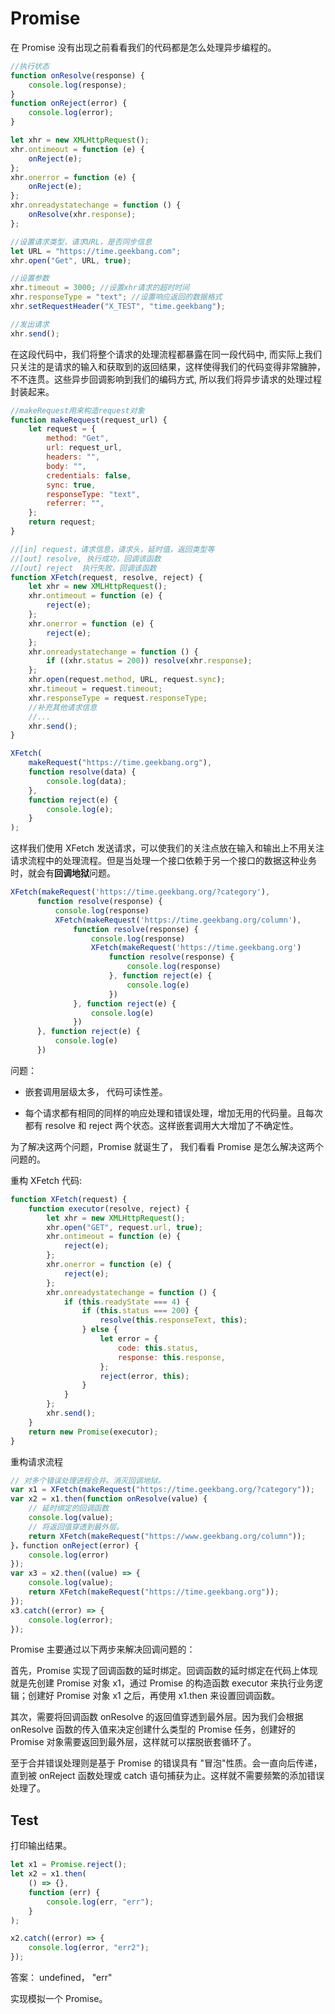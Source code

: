 # Promise

在 Promise 没有出现之前看看我们的代码都是怎么处理异步编程的。

```js
//执行状态
function onResolve(response) {
	console.log(response);
}
function onReject(error) {
	console.log(error);
}

let xhr = new XMLHttpRequest();
xhr.ontimeout = function (e) {
	onReject(e);
};
xhr.onerror = function (e) {
	onReject(e);
};
xhr.onreadystatechange = function () {
	onResolve(xhr.response);
};

//设置请求类型，请求URL，是否同步信息
let URL = "https://time.geekbang.com";
xhr.open("Get", URL, true);

//设置参数
xhr.timeout = 3000; //设置xhr请求的超时时间
xhr.responseType = "text"; //设置响应返回的数据格式
xhr.setRequestHeader("X_TEST", "time.geekbang");

//发出请求
xhr.send();
```

在这段代码中，我们将整个请求的处理流程都暴露在同一段代码中, 而实际上我们只关注的是请求的输入和获取到的返回结果，这样使得我们的代码变得非常臃肿，不不连贯。这些异步回调影响到我们的编码方式, 所以我们将异步请求的处理过程封装起来。

```js
//makeRequest用来构造request对象
function makeRequest(request_url) {
	let request = {
		method: "Get",
		url: request_url,
		headers: "",
		body: "",
		credentials: false,
		sync: true,
		responseType: "text",
		referrer: "",
	};
	return request;
}

//[in] request，请求信息，请求头，延时值，返回类型等
//[out] resolve, 执行成功，回调该函数
//[out] reject  执行失败，回调该函数
function XFetch(request, resolve, reject) {
	let xhr = new XMLHttpRequest();
	xhr.ontimeout = function (e) {
		reject(e);
	};
	xhr.onerror = function (e) {
		reject(e);
	};
	xhr.onreadystatechange = function () {
		if ((xhr.status = 200)) resolve(xhr.response);
	};
	xhr.open(request.method, URL, request.sync);
	xhr.timeout = request.timeout;
	xhr.responseType = request.responseType;
	//补充其他请求信息
	//...
	xhr.send();
}

XFetch(
	makeRequest("https://time.geekbang.org"),
	function resolve(data) {
		console.log(data);
	},
	function reject(e) {
		console.log(e);
	}
);
```

这样我们使用 XFetch 发送请求，可以使我们的关注点放在输入和输出上不用关注请求流程中的处理流程。但是当处理一个接口依赖于另一个接口的数据这种业务时，就会有**回调地狱**问题。

```js
XFetch(makeRequest('https://time.geekbang.org/?category'),
      function resolve(response) {
          console.log(response)
          XFetch(makeRequest('https://time.geekbang.org/column'),
              function resolve(response) {
                  console.log(response)
                  XFetch(makeRequest('https://time.geekbang.org')
                      function resolve(response) {
                          console.log(response)
                      }, function reject(e) {
                          console.log(e)
                      })
              }, function reject(e) {
                  console.log(e)
              })
      }, function reject(e) {
          console.log(e)
      })
```

问题：

- 嵌套调用层级太多， 代码可读性差。

- 每个请求都有相同的同样的响应处理和错误处理，增加无用的代码量。且每次都有 resolve 和 reject 两个状态。这样嵌套调用大大增加了不确定性。

为了解决这两个问题，Promise 就诞生了， 我们看看 Promise 是怎么解决这两个问题的。

重构 XFetch 代码:

```js
function XFetch(request) {
	function executor(resolve, reject) {
		let xhr = new XMLHttpRequest();
		xhr.open("GET", request.url, true);
		xhr.ontimeout = function (e) {
			reject(e);
		};
		xhr.onerror = function (e) {
			reject(e);
		};
		xhr.onreadystatechange = function () {
			if (this.readyState === 4) {
				if (this.status === 200) {
					resolve(this.responseText, this);
				} else {
					let error = {
						code: this.status,
						response: this.response,
					};
					reject(error, this);
				}
			}
		};
		xhr.send();
	}
	return new Promise(executor);
}
```

重构请求流程

```js
// 对多个错误处理进程合并。消灭回调地狱。
var x1 = XFetch(makeRequest("https://time.geekbang.org/?category"));
var x2 = x1.then(function onResolve(value) {
	// 延时绑定的回调函数
	console.log(value);
	// 将返回值穿透到最外层。
	return XFetch(makeRequest("https://www.geekbang.org/column"));
}，function onReject(error) {
    console.log(error)
});
var x3 = x2.then((value) => {
	console.log(value);
	return XFetch(makeRequest("https://time.geekbang.org"));
});
x3.catch((error) => {
	console.log(error);
});
```

Promise 主要通过以下两步来解决回调问题的：

首先，Promise 实现了回调函数的延时绑定。回调函数的延时绑定在代码上体现就是先创建 Promise 对象 x1，通过 Promise 的构造函数 executor 来执行业务逻辑；创建好 Promise 对象 x1 之后，再使用 x1.then 来设置回调函数。

其次，需要将回调函数 onResolve 的返回值穿透到最外层。因为我们会根据 onResolve 函数的传入值来决定创建什么类型的 Promise 任务，创建好的 Promise 对象需要返回到最外层，这样就可以摆脱嵌套循环了。

至于合并错误处理则是基于 Promise 的错误具有 "冒泡"性质。会一直向后传递，直到被 onReject 函数处理或 catch 语句捕获为止。这样就不需要频繁的添加错误处理了。

## Test

打印输出结果。

```js
let x1 = Promise.reject();
let x2 = x1.then(
	() => {},
	function (err) {
		console.log(err, "err");
	}
);

x2.catch((error) => {
	console.log(error, "err2");
});
```

答案： undefined， "err"

实现模拟一个 Promise。

```js

```
